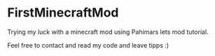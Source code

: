 FirstMinecraftMod
=================

Trying my luck with a minecraft mod using Pahimars lets mod tutorial.

Feel free to contact and read my code and leave tipps :)
